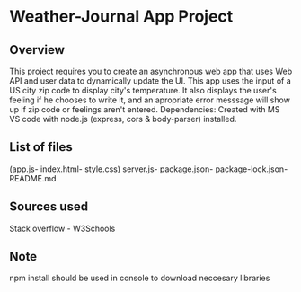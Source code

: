 # Weather-Journal App Project

## Overview
This project requires you to create an asynchronous web app that uses Web API and user data to dynamically update the UI. 
This app uses the input of a US city zip code to display city's temperature. It also displays the user's feeling if he chooses to write it, and an apropriate error messsage will show up if zip code or feelings aren't entered.
Dependencies: Created with MS VS code with node.js (express, cors & body-parser) installed.

## List of files
(app.js-
index.html-
style.css)
server.js-
package.json-
package-lock.json-
README.md

## Sources used
Stack overflow - W3Schools

## Note
npm install should be used in console to download neccesary libraries